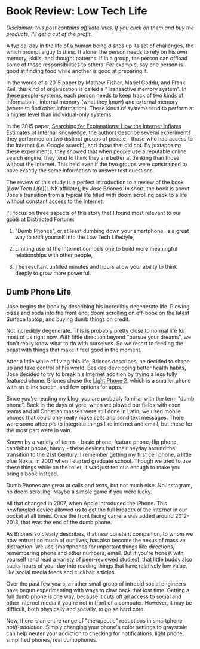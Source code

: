Book Review: Low Tech Life
==========================

_Disclaimer:  this post contains affiliate links.  If you click on them and buy the products, I'll get a cut of the profit._ 

A typical day in the life of a human being dishes up its set of challenges, the which prompt a guy to *think*.  If alone, the person needs to rely on his own memory, skills, and thought patterns.  If in a group, the person can offload some of those responsibilities to others.  For example, say one person is good at finding food while another is good at preparing it.

In the words of a 2015 paper by Mathew Fisher, Mariel Goddu, and Frank Keil, this kind of organization is called a "Transactive memory system".  In these people-systems, each person needs to keep track of two kinds of information - internal memory (what they know) and external memory (where to find other information).  These kinds of systems tend to perform at a higher level than individual-only systems.

In the 2015 paper, [Searching for Explanations: How the Internet Inflates Estimates of Internal Knowledge](LINK), the authors describe several experiments they performed on two distinct groups of people - those who had access to the Internet (i.e. Google search), and those that did not.  By juxtaposing these experiments, they showed that when people use a reputable online search engine, they tend to think they are better at thinking than those without the Internet.  This held even if the two groups were constrained to have exactly the same information to answer test questions.

The review of this study is a perfect introduction to a review of the book [_Low Tech Life_](LINK affiliate), by Jose Briones.  In short, the book is about Jose's transition from a typical life filled with doom scrolling back to a life without constant access to the Internet.

I'll focus on three aspects of this story that I found most relevant to our goals at Distracted Fortune:

1. "Dumb Phones", or at least dumbing down your smartphone, is a great way to shift yourself into the Low Tech Lifestyle,

2. Limiting use of the Internet compels one to build more meaningful relationships with other people,

3. The resultant unfilled minutes and hours allow your ability to think deeply to grow more powerful.

## Dumb Phone Life

Jose begins the book by describing his incredibly degenerate life.  Plowing pizza and soda into the front end; doom scrolling on eff-book on the latest Surface laptop; and buying dumb things on credit.

Not incredibly degenerate.  This is probably pretty close to normal life for most of us right now.  With little direction beyond "pursue your dreams", we don't really know what to do with ourselves.  So we resort to feeding the beast with things that make it feel good in the moment.

After a little while of living this life, Briones describes, he decided to shape up and take control of his world.  Besides developing better health habits, Jose decided to try to break his Internet addition by trying a less fully featured phone.  Briones chose the [Light Phone 2](LINK), which is a smaller phone with an e-ink screen, and few options for apps.

Since you're reading my blog, you are probably familiar with the term "dumb phone".  Back in the days of yore, when we plowed our fields with oxen teams and all Christian masses were still done in Latin, we used mobile phones that could only really make calls and send text messages.  There were some attempts to integrate things like internet and email, but these for the most part were in vain.

Known by a variety of terms - basic phone, feature phone, flip phone, candybar phone, handy - these devices had their heyday around the transition to the 21st Century.  I remember getting my first cell phone, a little blue Nokia, in 2001 when I started graduate school.  Though we tried to use these things while on the toilet, it was just tedious enough to make you bring a book instead.

Dumb Phones are great at calls and texts, but not much else.  No Instagram, no doom scrolling.  Maybe a simple game if you were lucky.

All that changed in 2007, when Apple introduced the iPhone.  This newfangled device allowed us to get the full breadth of the internet in our pocket at all times.  Once the front facing camera was added around 2012-2013, that was the end of the dumb phone.

As Briones so clearly describes, that new constant companion, to whom we now entrust so much of our lives, has also become the nexus of massive distraction.  We use smartphones for important things like directions, remembering phone and other numbers, email.  But if you're honest with yourself (and read a [variety](LINK) of [peer-reviewed](LINK) [studies](LINK)), that little buddy also sucks hours of your day into reading things that have relatively low value, like social media feeds and clickbait articles.  

Over the past few years, a rather small group of intrepid social engineers have begun experimenting with ways to claw back that lost time.  Getting a full dumb phone is one way, because it cuts off all access to social and other internet media if you're not in front of a computer.  However, it may be difficult, both physically and socially, to go so hard core.

Now, there is an entire range of "therapeutic" reductions in smartphone _notif-addiction_.  Simply changing your phone's color settings to grayscale can help neuter your addiction to checking for notifications.  light phone, simplified phones, real dumbphones.
